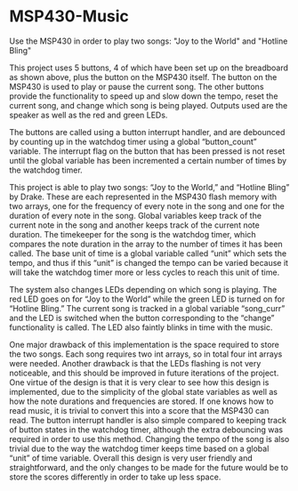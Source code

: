 # MSP430-Music
Use the MSP430 in order to play two songs: "Joy to the World" and "Hotline Bling"


This project uses 5 buttons, 4 of which have been set up on the breadboard as shown above, plus the button on the MSP430 itself. The button on the MSP430 is used to play or pause the current song. The other buttons provide the functionality to speed up and slow down the tempo, reset the current song, and change which song is being played. Outputs used are the speaker as well as the red and green LEDs. 

The buttons are called using a button interrupt handler, and are debounced by counting up in the watchdog timer using a global “button_count” variable. The interrupt flag on the button that has been pressed is not reset until the global variable has been incremented a certain number of times by the watchdog timer.

This project is able to play two songs: “Joy to the World,” and “Hotline Bling” by Drake. These are each represented in the MSP430 flash memory with two arrays, one for the frequency of every note in the song and one for the duration of every note in the song. Global variables keep track of the current note in the song and another keeps track of the current note duration. The timekeeper for the song is the watchdog timer, which compares the note duration in the array to the number of times it has been called. The base unit of time is a global variable called “unit” which sets the tempo, and thus if this “unit” is changed the tempo can be varied because it will take the watchdog timer more or less cycles to reach this unit of time.

The system also changes LEDs depending on which song is playing. The red LED goes on for “Joy to the World” while the green LED is turned on for “Hotline Bling.” The current song is tracked in a global variable “song_curr” and the LED is switched when the button corresponding to the “change” functionality is called. The LED also faintly blinks in time with the music.

One major drawback of this implementation is the space required to store the two songs. Each song requires two int arrays, so in total four int arrays were needed. Another drawback is that the LEDs flashing is not very noticeable, and this should be improved in future iterations of the project. One virtue of the design is that it is very clear to see how this design is implemented, due to the simplicity of the global state variables as well as how the note durations and frequencies are stored. If one knows how to read music, it is trivial to convert this into a score that the MSP430 can read. The button interrupt handler is also simple compared to keeping track of button states in the watchdog timer, although the extra debouncing was required in order to use this method. Changing the tempo of the song is also trivial due to the way the watchdog timer keeps time based on a global “unit” of time variable. Overall this design is very user friendly and straightforward, and the only changes to be made for the future would be to store the scores differently in order to take up less space.
